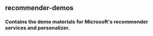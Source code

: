 ## recommender-demos
### Contains the demo materials for Microsoft's recommender services and personalizer.
